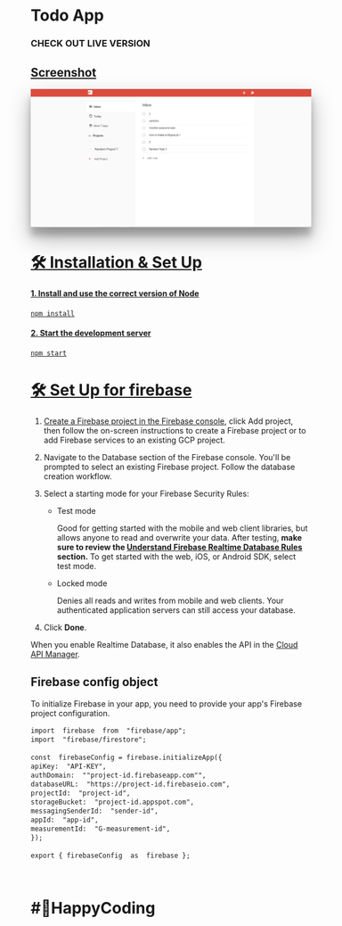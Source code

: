 <h1>Todo App</h1>
<h3>CHECK OUT LIVE VERSION<a href="https://todoist-clone-webapp.netlify.app"></h3>
<h2>Screenshot</h2>

<img src="./src/images/ss.png" style="box-shadow: 0 19px 38px rgba(0,0,0,0.30), 0 15px 12px rgba(0,0,0,0.22);" />

<h1>🛠 Installation & Set Up</h1>

#### 1. Install and use the correct version of Node

```
npm install
```

#### 2. Start the development server

```
npm start
```

# 🛠 Set Up for firebase

1. Create a Firebase project in the <a href="https://console.firebase.google.com/">Firebase console</a>, click Add project, then follow the on-screen instructions to create a Firebase project or to add Firebase services to an existing GCP project.

2) Navigate to the Database section of the Firebase console. You'll be prompted to select an existing Firebase project. Follow the database creation workflow.
3) Select a starting mode for your Firebase Security Rules:

   - Test mode

     Good for getting started with the mobile and web client libraries, but allows anyone to read and overwrite your data. After testing, **make sure to review the [Understand Firebase Realtime Database Rules](https://firebase.google.com/docs/database/security) section.**
     To get started with the web, iOS, or Android SDK, select test mode.

   - Locked mode

     Denies all reads and writes from mobile and web clients. Your authenticated application servers can still access your database.

4.  Click **Done**.

When you enable Realtime Database, it also enables the API in the [Cloud API Manager](https://console.cloud.google.com/projectselector/apis/api/firebasedatabase.googleapis.com/overview).

## Firebase config object

To initialize Firebase in your app, you need to provide your app's Firebase project configuration.

```
import  firebase  from  "firebase/app";
import  "firebase/firestore";

const  firebaseConfig = firebase.initializeApp({
apiKey:  "API-KEY",
authDomain:  ""project-id.firebaseapp.com"",
databaseURL:  "https://project-id.firebaseio.com",
projectId:  "project-id",
storageBucket:  "project-id.appspot.com",
messagingSenderId:  "sender-id",
appId:  "app-id",
measurementId:  "G-measurement-id",
});

export { firebaseConfig  as  firebase };
```

<br />

# #🚀HappyCoding

